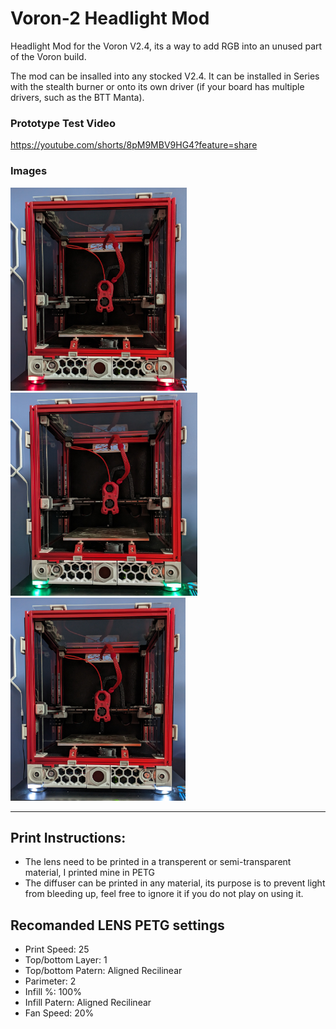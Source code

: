 # Voron-2 Headlight Mod

Headlight Mod for the Voron V2.4, its a way to add RGB into an unused part of the Voron build.

The mod can be insalled into any stocked V2.4.  It can be installed in Series with the stealth burner or onto its own driver (if your board has multiple drivers, such as the BTT Manta).


### Prototype Test Video
https://youtube.com/shorts/8pM9MBV9HG4?feature=share


### Images

<img src="/Images/Demo1.jpg" height=325> <img src="/Images/Demo2.jpg" height=325> <img src="/Images/Demo3.jpg" height=325>

---

## Print Instructions:

* The lens need to be printed in a transperent or semi-transparent material, I printed mine in PETG
* The diffuser can be printed in any material, its purpose is to prevent light from bleeding up, feel free to ignore it if you do not play on using it.


## Recomanded LENS PETG settings

* Print Speed: 25
* Top/bottom Layer: 1
* Top/bottom Patern: Aligned Recilinear
* Parimeter: 2
* Infill %: 100%
* Infill Patern: Aligned Recilinear
* Fan Speed: 20%
